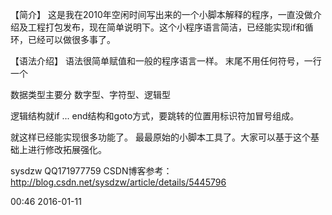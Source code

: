 【简介】
这是我在2010年空闲时间写出来的一个小脚本解释的程序，一直没做介绍及工程打包发布，现在简单说明下。这个小程序语言简洁，已经能实现if和循环，已经可以做很多事了。

【语法介绍】
语法很简单赋值和一般的程序语言一样。
末尾不用任何符号，一行一个

数据类型主要分 数字型、字符型、逻辑型

逻辑结构就if ... end结构和goto方式，要跳转的位置用标识符加冒号组成。

就这样已经能实现很多功能了。 最最原始的小脚本工具了。大家可以基于这个基础上进行修改拓展强化。



sysdzw
QQ171977759
CSDN博客参考：http://blog.csdn.net/sysdzw/article/details/5445796




00:46 2016-01-11
